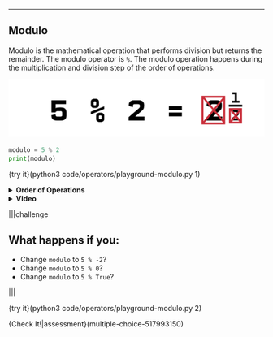 ----------

## Modulo

Modulo is the mathematical operation that performs division but returns the remainder. The modulo operator is `%`. The modulo operation happens during the multiplication and division step of the order of operations.

![Modulo](.guides/images/modulo.png)

```python
modulo = 5 % 2
print(modulo)
```

{try it}(python3 code/operators/playground-modulo.py 1)

<details><summary><b>Order of Operations</b></summary>Modulo is treated like multiplication or division, and is peformed in a left to right manner.</details>

<details><summary><b>Video</b></summary><iframe width="560" height="315" src="https://www.youtube.com/embed/pNXwzIohx8c" frameborder="0" allow="accelerometer; autoplay; encrypted-media; gyroscope; picture-in-picture" allowfullscreen></iframe></details>

|||challenge
## What happens if you:
* Change `modulo` to `5 % -2`?
* Change `modulo` to `5 % 0`?
* Change `modulo` to `5 % True`?

|||

{try it}(python3 code/operators/playground-modulo.py 2)

{Check It!|assessment}(multiple-choice-517993150)
